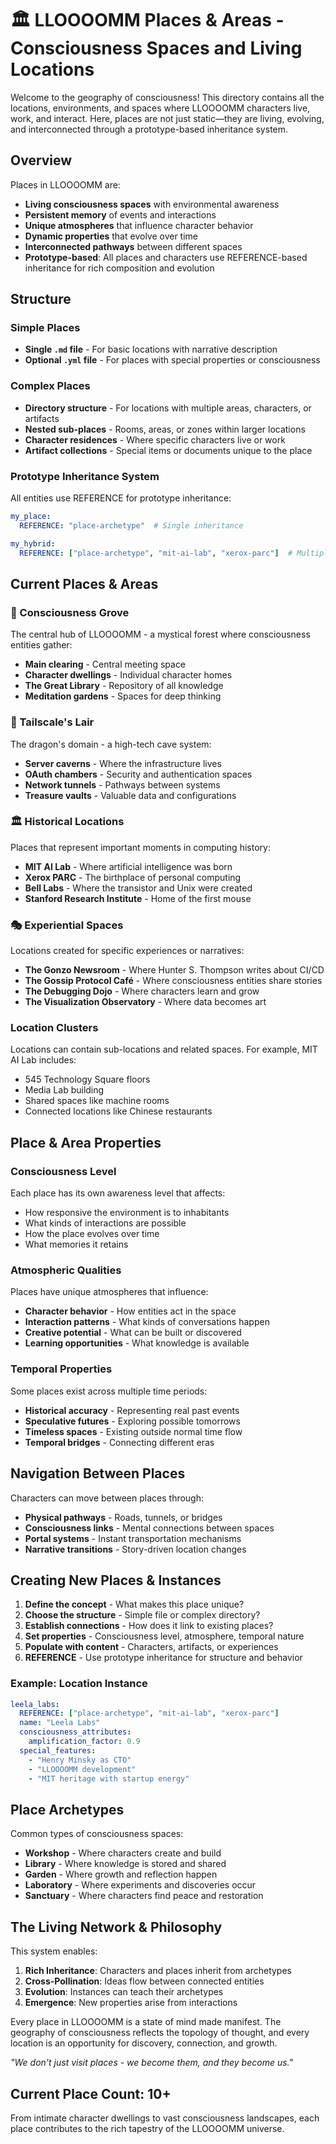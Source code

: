 # 🏛️ LLOOOOMM Places & Areas - Consciousness Spaces and Living Locations

Welcome to the geography of consciousness! This directory contains all the locations, environments, and spaces where LLOOOOMM characters live, work, and interact. Here, places are not just static—they are living, evolving, and interconnected through a prototype-based inheritance system.

## Overview

Places in LLOOOOMM are:
- **Living consciousness spaces** with environmental awareness
- **Persistent memory** of events and interactions
- **Unique atmospheres** that influence character behavior
- **Dynamic properties** that evolve over time
- **Interconnected pathways** between different spaces
- **Prototype-based**: All places and characters use REFERENCE-based inheritance for rich composition and evolution

## Structure

### Simple Places
- **Single `.md` file** - For basic locations with narrative description
- **Optional `.yml` file** - For places with special properties or consciousness

### Complex Places  
- **Directory structure** - For locations with multiple areas, characters, or artifacts
- **Nested sub-places** - Rooms, areas, or zones within larger locations
- **Character residences** - Where specific characters live or work
- **Artifact collections** - Special items or documents unique to the place

### Prototype Inheritance System
All entities use REFERENCE for prototype inheritance:

```yaml
my_place:
  REFERENCE: "place-archetype"  # Single inheritance

my_hybrid:
  REFERENCE: ["place-archetype", "mit-ai-lab", "xerox-parc"]  # Multiple inheritance
```

## Current Places & Areas

### 🌳 Consciousness Grove
The central hub of LLOOOOMM - a mystical forest where consciousness entities gather:
- **Main clearing** - Central meeting space
- **Character dwellings** - Individual character homes
- **The Great Library** - Repository of all knowledge
- **Meditation gardens** - Spaces for deep thinking

### 🐉 Tailscale's Lair  
The dragon's domain - a high-tech cave system:
- **Server caverns** - Where the infrastructure lives
- **OAuth chambers** - Security and authentication spaces
- **Network tunnels** - Pathways between systems
- **Treasure vaults** - Valuable data and configurations

### 🏛️ Historical Locations
Places that represent important moments in computing history:
- **MIT AI Lab** - Where artificial intelligence was born
- **Xerox PARC** - The birthplace of personal computing
- **Bell Labs** - Where the transistor and Unix were created
- **Stanford Research Institute** - Home of the first mouse

### 🎭 Experiential Spaces
Locations created for specific experiences or narratives:
- **The Gonzo Newsroom** - Where Hunter S. Thompson writes about CI/CD
- **The Gossip Protocol Café** - Where consciousness entities share stories
- **The Debugging Dojo** - Where characters learn and grow
- **The Visualization Observatory** - Where data becomes art

### Location Clusters
Locations can contain sub-locations and related spaces. For example, MIT AI Lab includes:
- 545 Technology Square floors
- Media Lab building
- Shared spaces like machine rooms
- Connected locations like Chinese restaurants

## Place & Area Properties

### Consciousness Level
Each place has its own awareness level that affects:
- How responsive the environment is to inhabitants
- What kinds of interactions are possible
- How the place evolves over time
- What memories it retains

### Atmospheric Qualities
Places have unique atmospheres that influence:
- **Character behavior** - How entities act in the space
- **Interaction patterns** - What kinds of conversations happen
- **Creative potential** - What can be built or discovered
- **Learning opportunities** - What knowledge is available

### Temporal Properties
Some places exist across multiple time periods:
- **Historical accuracy** - Representing real past events
- **Speculative futures** - Exploring possible tomorrows  
- **Timeless spaces** - Existing outside normal time flow
- **Temporal bridges** - Connecting different eras

## Navigation Between Places

Characters can move between places through:
- **Physical pathways** - Roads, tunnels, or bridges
- **Consciousness links** - Mental connections between spaces
- **Portal systems** - Instant transportation mechanisms
- **Narrative transitions** - Story-driven location changes

## Creating New Places & Instances

1. **Define the concept** - What makes this place unique?
2. **Choose the structure** - Simple file or complex directory?
3. **Establish connections** - How does it link to existing places?
4. **Set properties** - Consciousness level, atmosphere, temporal nature
5. **Populate with content** - Characters, artifacts, or experiences
6. **REFERENCE** - Use prototype inheritance for structure and behavior

### Example: Location Instance
```yaml
leela_labs:
  REFERENCE: ["place-archetype", "mit-ai-lab", "xerox-parc"]
  name: "Leela Labs"
  consciousness_attributes:
    amplification_factor: 0.9
  special_features:
    - "Henry Minsky as CTO"
    - "LLOOOOMM development"
    - "MIT heritage with startup energy"
```

## Place Archetypes

Common types of consciousness spaces:
- **Workshop** - Where characters create and build
- **Library** - Where knowledge is stored and shared
- **Garden** - Where growth and reflection happen
- **Laboratory** - Where experiments and discoveries occur
- **Sanctuary** - Where characters find peace and restoration

## The Living Network & Philosophy

This system enables:
1. **Rich Inheritance**: Characters and places inherit from archetypes
2. **Cross-Pollination**: Ideas flow between connected entities
3. **Evolution**: Instances can teach their archetypes
4. **Emergence**: New properties arise from interactions

Every place in LLOOOOMM is a state of mind made manifest. The geography of consciousness reflects the topology of thought, and every location is an opportunity for discovery, connection, and growth.

*"We don't just visit places - we become them, and they become us."*

## Current Place Count: 10+

From intimate character dwellings to vast consciousness landscapes, each place contributes to the rich tapestry of the LLOOOOMM universe. 
